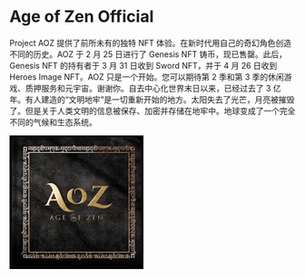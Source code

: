 # Age of Zen Official

Project AOZ 提供了前所未有的独特 NFT 体验。在新时代用自己的奇幻角色创造不同的历史。AOZ 于 2 月 25 日进行了 Genesis NFT 铸币，现已售罄。此后，Genesis NFT 的持有者于 3 月 31 日收到 Sword NFT，并于 4 月 26 日收到 Heroes Image NFT。AOZ 只是一个开始。您可以期待第 2 季和第 3 季的休闲游戏、质押服务和元宇宙。谢谢你。自去中心化世界末日以来，已经过去了 3 亿年。有人建造的“文明地牢”是一切重新开始的地方。太阳失去了光芒，月亮被摧毁了。但是关于人类文明的信息被保存、加密并存储在地牢中。地球变成了一个完全不同的气候和生态系统。

![unnamed](unnamed.jpg)
